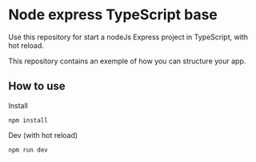 # Node express TypeScript base

Use this repository for start a nodeJs Express project in TypeScript, with hot reload.

This repository contains an exemple of how you can structure your app.


## How to use
  Install
  
  ```npm install```
  
  Dev (with hot reload)
  
  ```npm run dev```
